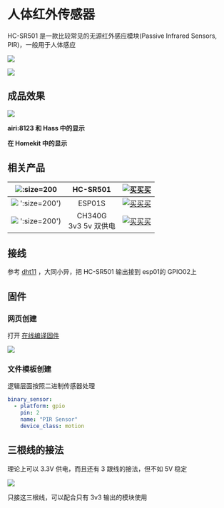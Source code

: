 # 人体红外传感器


HC-SR501 是一款比较常见的无源红外感应模块(Passive Infrared Sensors, PIR)，一般用于人体感应


![](http://pic.airijia.com/doc/20190703094629.png)


![](http://pic.airijia.com/doc/20190703094638.png)




## 成品效果


![](http://pic.airijia.com/doc/20190703094647.png)

**airi:8123 和 Hass 中的显示**

[](//player.bilibili.com/player.html?aid=35602736&cid=62434203&page=1 ':include :type=iframe width="720" height="1280"')

**在 Homekit 中的显示**


## 相关产品

| ![](http://pic.airijia.com/doc/20190703094657.png ':size=200')|  HC-SR501 |  [![买买买](http://cdn.airijia.com/b6eca8da724952cc0251.gif ':size=150')](https://item.taobao.com/item.htm?id=579062519836) |
|:-:|:-:|:-:|
| ![](http://pic.airijia.com/doc/20190703094708.png) ':size=200') | ESP01S |  [![买买买](http://cdn.airijia.com/b6eca8da724952cc0251.gif ':size=150')](https://item.taobao.com/item.htm?id=45607865463) |
| ![](http://pic.airijia.com/doc/20190703094719.png) ':size=200') | CH340G <br> 3v3 5v 双供电 | [![买买买](http://cdn.airijia.com/b6eca8da724952cc0251.gif ':size=150')](https://item.taobao.com/item.htm?id=45528507062) |


## 接线 

参考 [dht11](diy/esp01/dht11 ':target=_blank') ，大同小异，把 HC-SR501 输出接到 esp01的 GPIO02上


## 固件




### 网页创建

 打开 [在线编译固件](http://airijia.com/ctl/firmware/list)


![](http://pic.airijia.com/doc/20190703094733.png)







### 文件模板创建


逻辑层面按照二进制传感器处理

```yaml
binary_sensor:
  - platform: gpio
    pin: 2
    name: "PIR Sensor"
    device_class: motion
```


## 三根线的接法

理论上可以 3.3V 供电，而且还有 3 跟线的接法，但不如 5V 稳定

![](http://pic.airijia.com/doc/20190703094743.png)


只接这三根线，可以配合只有 3v3 输出的模块使用
